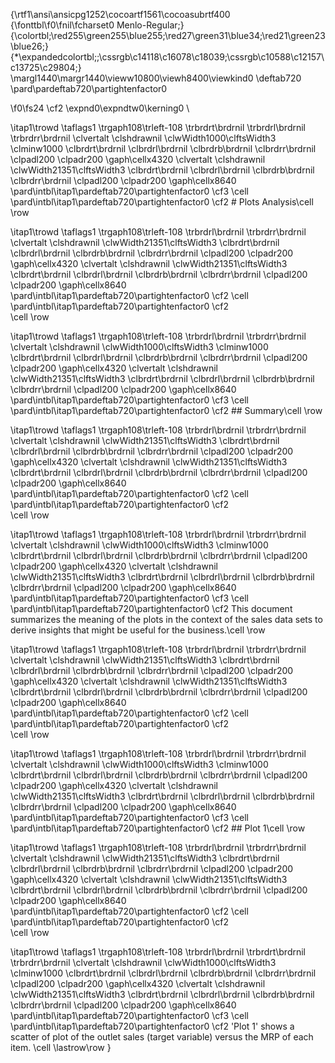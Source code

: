 {\rtf1\ansi\ansicpg1252\cocoartf1561\cocoasubrtf400
{\fonttbl\f0\fnil\fcharset0 Menlo-Regular;}
{\colortbl;\red255\green255\blue255;\red27\green31\blue34;\red21\green23\blue26;}
{\*\expandedcolortbl;;\cssrgb\c14118\c16078\c18039;\cssrgb\c10588\c12157\c13725\c29804;}
\margl1440\margr1440\vieww10800\viewh8400\viewkind0
\deftab720
\pard\pardeftab720\partightenfactor0

\f0\fs24 \cf2 \expnd0\expndtw0\kerning0
\

\itap1\trowd \taflags1 \trgaph108\trleft-108 \trbrdrt\brdrnil \trbrdrl\brdrnil \trbrdrr\brdrnil
\clvertalt \clshdrawnil \clwWidth1000\clftsWidth3 \clminw1000 \clbrdrt\brdrnil \clbrdrl\brdrnil \clbrdrb\brdrnil \clbrdrr\brdrnil \clpadl200 \clpadr200 \gaph\cellx4320
\clvertalt \clshdrawnil \clwWidth21351\clftsWidth3 \clbrdrt\brdrnil \clbrdrl\brdrnil \clbrdrb\brdrnil \clbrdrr\brdrnil \clpadl200 \clpadr200 \gaph\cellx8640
\pard\intbl\itap1\pardeftab720\partightenfactor0
\cf3 \cell
\pard\intbl\itap1\pardeftab720\partightenfactor0
\cf2 # Plots Analysis\cell \row

\itap1\trowd \taflags1 \trgaph108\trleft-108 \trbrdrl\brdrnil \trbrdrr\brdrnil
\clvertalt \clshdrawnil \clwWidth21351\clftsWidth3 \clbrdrt\brdrnil \clbrdrl\brdrnil \clbrdrb\brdrnil \clbrdrr\brdrnil \clpadl200 \clpadr200 \gaph\cellx4320
\clvertalt \clshdrawnil \clwWidth21351\clftsWidth3 \clbrdrt\brdrnil \clbrdrl\brdrnil \clbrdrb\brdrnil \clbrdrr\brdrnil \clpadl200 \clpadr200 \gaph\cellx8640
\pard\intbl\itap1\pardeftab720\partightenfactor0
\cf2 \cell
\pard\intbl\itap1\pardeftab720\partightenfactor0
\cf2 \
\cell \row

\itap1\trowd \taflags1 \trgaph108\trleft-108 \trbrdrl\brdrnil \trbrdrr\brdrnil
\clvertalt \clshdrawnil \clwWidth1000\clftsWidth3 \clminw1000 \clbrdrt\brdrnil \clbrdrl\brdrnil \clbrdrb\brdrnil \clbrdrr\brdrnil \clpadl200 \clpadr200 \gaph\cellx4320
\clvertalt \clshdrawnil \clwWidth21351\clftsWidth3 \clbrdrt\brdrnil \clbrdrl\brdrnil \clbrdrb\brdrnil \clbrdrr\brdrnil \clpadl200 \clpadr200 \gaph\cellx8640
\pard\intbl\itap1\pardeftab720\partightenfactor0
\cf3 \cell
\pard\intbl\itap1\pardeftab720\partightenfactor0
\cf2 ## Summary\cell \row

\itap1\trowd \taflags1 \trgaph108\trleft-108 \trbrdrl\brdrnil \trbrdrr\brdrnil
\clvertalt \clshdrawnil \clwWidth21351\clftsWidth3 \clbrdrt\brdrnil \clbrdrl\brdrnil \clbrdrb\brdrnil \clbrdrr\brdrnil \clpadl200 \clpadr200 \gaph\cellx4320
\clvertalt \clshdrawnil \clwWidth21351\clftsWidth3 \clbrdrt\brdrnil \clbrdrl\brdrnil \clbrdrb\brdrnil \clbrdrr\brdrnil \clpadl200 \clpadr200 \gaph\cellx8640
\pard\intbl\itap1\pardeftab720\partightenfactor0
\cf2 \cell
\pard\intbl\itap1\pardeftab720\partightenfactor0
\cf2 \
\cell \row

\itap1\trowd \taflags1 \trgaph108\trleft-108 \trbrdrl\brdrnil \trbrdrr\brdrnil
\clvertalt \clshdrawnil \clwWidth1000\clftsWidth3 \clminw1000 \clbrdrt\brdrnil \clbrdrl\brdrnil \clbrdrb\brdrnil \clbrdrr\brdrnil \clpadl200 \clpadr200 \gaph\cellx4320
\clvertalt \clshdrawnil \clwWidth21351\clftsWidth3 \clbrdrt\brdrnil \clbrdrl\brdrnil \clbrdrb\brdrnil \clbrdrr\brdrnil \clpadl200 \clpadr200 \gaph\cellx8640
\pard\intbl\itap1\pardeftab720\partightenfactor0
\cf3 \cell
\pard\intbl\itap1\pardeftab720\partightenfactor0
\cf2 This document summarizes the meaning of the plots in the context of the sales data sets to derive insights that might be useful for the business.\cell \row

\itap1\trowd \taflags1 \trgaph108\trleft-108 \trbrdrl\brdrnil \trbrdrr\brdrnil
\clvertalt \clshdrawnil \clwWidth21351\clftsWidth3 \clbrdrt\brdrnil \clbrdrl\brdrnil \clbrdrb\brdrnil \clbrdrr\brdrnil \clpadl200 \clpadr200 \gaph\cellx4320
\clvertalt \clshdrawnil \clwWidth21351\clftsWidth3 \clbrdrt\brdrnil \clbrdrl\brdrnil \clbrdrb\brdrnil \clbrdrr\brdrnil \clpadl200 \clpadr200 \gaph\cellx8640
\pard\intbl\itap1\pardeftab720\partightenfactor0
\cf2 \cell
\pard\intbl\itap1\pardeftab720\partightenfactor0
\cf2 \
\cell \row

\itap1\trowd \taflags1 \trgaph108\trleft-108 \trbrdrl\brdrnil \trbrdrr\brdrnil
\clvertalt \clshdrawnil \clwWidth1000\clftsWidth3 \clminw1000 \clbrdrt\brdrnil \clbrdrl\brdrnil \clbrdrb\brdrnil \clbrdrr\brdrnil \clpadl200 \clpadr200 \gaph\cellx4320
\clvertalt \clshdrawnil \clwWidth21351\clftsWidth3 \clbrdrt\brdrnil \clbrdrl\brdrnil \clbrdrb\brdrnil \clbrdrr\brdrnil \clpadl200 \clpadr200 \gaph\cellx8640
\pard\intbl\itap1\pardeftab720\partightenfactor0
\cf3 \cell
\pard\intbl\itap1\pardeftab720\partightenfactor0
\cf2 ## Plot 1\cell \row

\itap1\trowd \taflags1 \trgaph108\trleft-108 \trbrdrl\brdrnil \trbrdrr\brdrnil
\clvertalt \clshdrawnil \clwWidth21351\clftsWidth3 \clbrdrt\brdrnil \clbrdrl\brdrnil \clbrdrb\brdrnil \clbrdrr\brdrnil \clpadl200 \clpadr200 \gaph\cellx4320
\clvertalt \clshdrawnil \clwWidth21351\clftsWidth3 \clbrdrt\brdrnil \clbrdrl\brdrnil \clbrdrb\brdrnil \clbrdrr\brdrnil \clpadl200 \clpadr200 \gaph\cellx8640
\pard\intbl\itap1\pardeftab720\partightenfactor0
\cf2 \cell
\pard\intbl\itap1\pardeftab720\partightenfactor0
\cf2 \
\cell \row

\itap1\trowd \taflags1 \trgaph108\trleft-108 \trbrdrl\brdrnil \trbrdrt\brdrnil \trbrdrr\brdrnil
\clvertalt \clshdrawnil \clwWidth1000\clftsWidth3 \clminw1000 \clbrdrt\brdrnil \clbrdrl\brdrnil \clbrdrb\brdrnil \clbrdrr\brdrnil \clpadl200 \clpadr200 \gaph\cellx4320
\clvertalt \clshdrawnil \clwWidth21351\clftsWidth3 \clbrdrt\brdrnil \clbrdrl\brdrnil \clbrdrb\brdrnil \clbrdrr\brdrnil \clpadl200 \clpadr200 \gaph\cellx8640
\pard\intbl\itap1\pardeftab720\partightenfactor0
\cf3 \cell
\pard\intbl\itap1\pardeftab720\partightenfactor0
\cf2 'Plot 1' shows a scatter of plot of the outlet sales (target variable) versus the MRP of each item. \cell \lastrow\row
}

